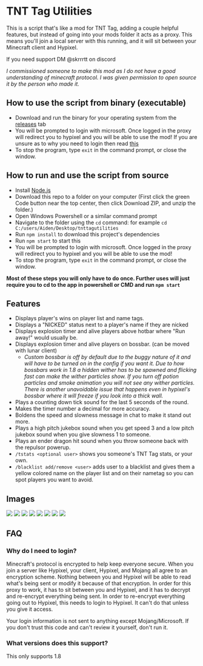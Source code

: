 # TNT Tag Utilities
This is a script that's like a mod for TNT Tag, adding a couple helpful features, but instead of going into your mods folder it acts as a proxy. This means you'll join a local server with this running, and it will sit between your Minecraft client and Hypixel.

If you need support DM @skrrrtt on discord

*I commissioned someone to make this mod as I do not have a good understanding of minecraft protocol. I was given permission to open source it by the person who made it.*

## How to use the script from binary (executable)
- Download and run the binary for your operating system from the [releases](https://github.com/ignSKRRRTT/tnttagutilities/releases) tab
- You will be prompted to login with microsoft. Once logged in the proxy will redirect you to hypixel and you will be able to use the mod! If you are unsure as to why you need to login then read [this](https://github.com/ignSKRRRTT/tnttagutilities?tab=readme-ov-file#why-do-i-need-to-login)
- To stop the program, type `exit` in the command prompt, or close the window.

## How to run and use the script from source

- Install [Node.js](https://nodejs.org/en/download/)
- Download this repo to a folder on your computer (First click the green Code button near the top center, then click Download ZIP, and unzip the folder.)
- Open Windows Powershell or a similar command prompt
- Navigate to the folder using the `cd` command: for example `cd C:/users/Aiden/Desktop/tnttagutilities`
- Run `npm install` to download this project's dependencies
- Run `npm start` to start this
- You will be prompted to login with microsoft. Once logged in the proxy will redirect you to hypixel and you will be able to use the mod!
- To stop the program, type `exit` in the command prompt, or close the window.

**Most of these steps you will only have to do once. Further uses will just require you to cd to the app in powershell or CMD and run `npm start`**

## Features
- Displays player's wins on player list and name tags.
- Displays a "NICKED" status next to a player's name if they are nicked
- Displays explosion timer and alive players above hotbar where "Run away!" would usually be.
- Displays explosion timer and alive players on bossbar. (can be moved with lunar client)
  + *Custom bossbar is off by default due to the buggy nature of it and will have to be turned on in the config if you want it. Due to how bossbars work in 1.8 a hidden wither has to be spawned and flicking fast can make the wither particles show. If you turn off potion particles and smoke animation you will not see any wither particles. There is another unavoidable issue that happens even in hypixel's bossbar where it will freeze if you look into a thick wall.*
- Plays a counting down tick sound for the last 5 seconds of the round.
- Makes the timer number a decimal for more accuracy.
- Boldens the speed and slowness message in chat to make it stand out more.
- Plays a high pitch jukebox sound when you get speed 3 and a low pitch jukebox sound when you give slowness 1 to someone.
- Plays an ender dragon hit sound when you throw someone back with the repulsor powerup.
- `/tstats <optional user>` shows you someone's TNT Tag stats, or your own.
- `/blacklist add/remove <user>` adds user to a blacklist and gives them a yellow colored name on the player list and on their nametag so you can spot players you want to avoid.

## Images
<img src="https://r2.e-z.host/2082d908-7c65-4fc3-b02a-5f50f9141543/t1d707ze.png" />
<img src="https://r2.e-z.host/2082d908-7c65-4fc3-b02a-5f50f9141543/j4je8k2q.png" />
<img src="https://r2.e-z.host/2082d908-7c65-4fc3-b02a-5f50f9141543/aunxn05o.png" />
<img src="https://r2.e-z.host/2082d908-7c65-4fc3-b02a-5f50f9141543/q700mw2t.png" />
<img src="https://r2.e-z.host/2082d908-7c65-4fc3-b02a-5f50f9141543/xa32l0n5.png" />
<img src="https://r2.e-z.host/2082d908-7c65-4fc3-b02a-5f50f9141543/mk2txt4a.png" />
<img src="https://r2.e-z.host/2082d908-7c65-4fc3-b02a-5f50f9141543/as628a90.png" />
<img src="https://r2.e-z.host/2082d908-7c65-4fc3-b02a-5f50f9141543/s2awhlr5.png" />

## FAQ

### Why do I need to login?
Minecraft's protocol is encrypted to help keep everyone secure. When you join a server like Hypixel, your client, Hypixel, and Mojang all agree to an encryption scheme. Nothing between you and Hypixel will be able to read what's being sent or modify it because of that encryption. In order for this proxy to work, it has to sit between you and Hypixel, and it has to decrypt and re-encrypt everything being sent. In order to re-encrypt everything going out to Hypixel, this needs to login to Hypixel. It can't do that unless you give it access.

Your login information is not sent to anything except Mojang/Microsoft. If you don't trust this code and can't review it yourself, don't run it.

### What versions does this support?
This only supports 1.8
